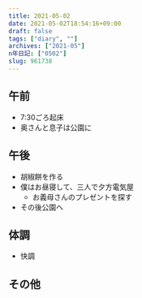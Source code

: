 ```yaml
---
title: 2021-05-02
date: 2021-05-02T18:54:16+09:00
draft: false
tags: ["diary", ""]
archives: ["2021-05"]
n年日記: ["0502"]
slug: 961738
---
```

## 午前
- 7:30ごろ起床
- 奥さんと息子は公園に
## 午後
- 胡椒餅を作る
- 僕はお昼寝して、三人で夕方電気屋
  - お義母さんのプレゼントを探す
- その後公園へ
## 体調
- 快調
## その他
